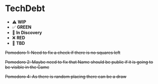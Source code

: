 # TechDebt

* ⚠️ **WIP**  
* ✅ **GREEN**  
* 🧠 **In Discovery**  
* ❌ **RED**  
* 📝 **TBD**  

~~Pomodoro 1: Need to fix a check if there is no squares left~~

~~Pomodoro 2: Maybe need to fix that Name should be public if it is going to be visible in the Game~~

~~Pomodoro 4: As there is random placing there can be a draw~~